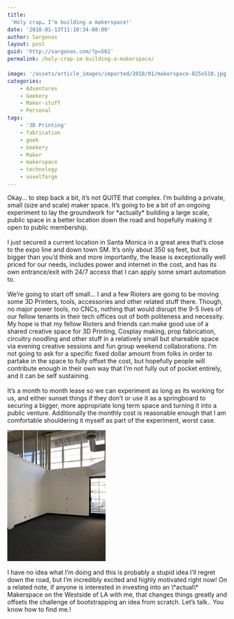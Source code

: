 ```yaml
---
title:
 'Holy crap… I’m building a makerspace!'
date: '2018-01-13T11:10:34-08:00'
author: Sargonas
layout: post
guid: 'http://sargonas.com/?p=561'
permalink: /holy-crap-im-building-a-makerspace/

image: '/assets/article_images/imported/2018/01/makerspace-825x510.jpg'
categories:
    - Adventures
    - Geekery
    - Maker-stuff
    - Personal
tags:
    - '3D Printing'
    - fabrication
    - geek
    - Geekery
    - Maker
    - makerspace
    - technology
    - voxelforge
---
```


<span style="font-weight: 400;">Okay… to step back a bit, it’s not QUITE that complex. I’m building a private, small (size and scale) maker space. It’s going to be a bit of an ongoing experiment to lay the groundwork for \*actually\* building a large scale, public space in a better location down the road and hopefully making it open to public membership.</span><span style="font-weight: 400;">  
</span><span style="font-weight: 400;">  
</span><span style="font-weight: 400;">I just secured a current location in Santa Monica in a great area that’s close to the expo line and down town SM. It’s only about 350 sq feet, but its bigger than you’d think and more importantly, the lease is exceptionally well priced for our needs, includes power and internet in the cost, and has its own entrance/exit with 24/7 access that I can apply some smart automation to.</span><span style="font-weight: 400;">  
</span><span style="font-weight: 400;">  
</span><span style="font-weight: 400;">We’re going to start off small… I and a few Rioters are going to be moving some 3D Printers, tools, accessories and other related stuff there. Though, no major power tools, no CNCs, nothing that would disrupt the 9-5 lives of our fellow tenants in their tech offices out of both politeness and necessity. My hope is that my fellow Rioters and friends can make good use of a shared creative space for 3D Printing, Cosplay making, prop fabrication, circuitry noodling and other stuff in a relatively small but shareable space via evening creative sessions and fun group weekend collaborations. I’m not going to ask for a specific fixed dollar amount from folks in order to partake in the space to fully offset the cost, but hopefully people will contribute enough in their own way that I’m not fully out of pocket entirely, and it can be self sustaining.</span><span style="font-weight: 400;">  
</span><span style="font-weight: 400;">  
</span><span style="font-weight: 400;">It’s a month to month lease so we can experiment as long as its working for us, and either sunset things if they don’t or use it as a springboard to securing a bigger, more appropriate long term space and turning it into a public venture. Additionally the monthly cost is reasonable enough that I am comfortable shouldering it myself as part of the experiment, worst case.</span><span style="font-weight: 400;">  
</span>

![](/assets/article_images/imported/2018/01/suite9-225x300.jpg)

<span style="font-weight: 400;">  
</span><span style="font-weight: 400;">I have no idea what I’m doing and this is probably a stupid idea I’ll regret down the road, but I’m incredibly excited and highly motivated right now!</span><span style="font-weight: 400;">  
</span><span style="font-weight: 400;">  
</span><span style="font-weight: 400;">On a related note, if anyone is interested in investing into an \*actual\* Makerspace on the Westside of LA with me, that changes things greatly and offsets the challenge of bootstrapping an idea from scratch. Let’s talk.. You know how to find me.!</span>